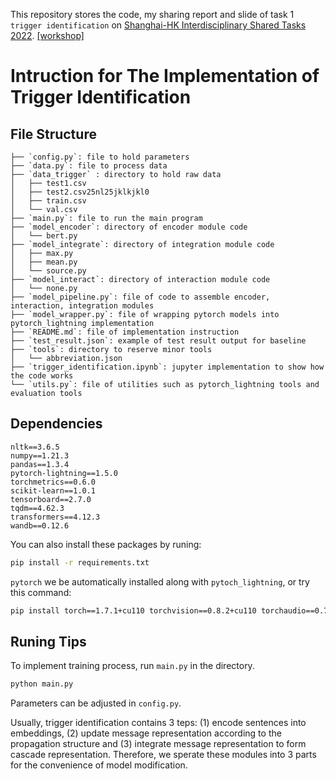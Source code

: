This repository stores the code, my sharing report and slide of task 1 `trigger identification` on [Shanghai-HK Interdisciplinary Shared Tasks 2022](https://fudan-disc.com/sharedtask/social22/). [[workshop]](http://fudan-disc.com/resource_social22/data/program.pdf)

# Intruction for The Implementation of Trigger Identification

## File Structure
```
├── `config.py`: file to hold parameters
├── `data.py`: file to process data
├── `data_trigger` : directory to hold raw data
│   ├── test1.csv
│   ├── test2.csv25nl25jklkjkl0
│   ├── train.csv
│   └── val.csv
├── `main.py`: file to run the main program
├── `model_encoder`: directory of encoder module code
│   └── bert.py
├── `model_integrate`: directory of integration module code
│   ├── max.py
│   ├── mean.py
│   └── source.py
├── `model_interact`: directory of interaction module code
│   └── none.py
├── `model_pipeline.py`: file of code to assemble encoder, interaction, integration modules
├── `model_wrapper.py`: file of wrapping pytorch models into pytorch_lightning implementation
├── `README.md`: file of implementation instruction
├── `test_result.json`: example of test result output for baseline
├── `tools`: directory to reserve minor tools
│   └── abbreviation.json
├── `trigger_identification.ipynb`: jupyter implementation to show how the code works
└── `utils.py`: file of utilities such as pytorch_lightning tools and evaluation tools
```
## Dependencies

```
nltk==3.6.5
numpy==1.21.3
pandas==1.3.4
pytorch-lightning==1.5.0
torchmetrics==0.6.0
scikit-learn==1.0.1
tensorboard==2.7.0
tqdm==4.62.3
transformers==4.12.3
wandb==0.12.6
```

You can also install these packages by runing:

```bash
pip install -r requirements.txt
```

`pytorch` we be automatically installed along with `pytoch_lightning`, or try this command:

```bash
pip install torch==1.7.1+cu110 torchvision==0.8.2+cu110 torchaudio==0.7.2 -f https://download.pytorch.org/whl/torch_stable.html
```

## Runing Tips

To implement training process, run `main.py` in the directory.

```bash
python main.py
```

Parameters can be adjusted in `config.py`.

Usually, trigger identification contains 3 teps: (1) encode sentences into embeddings, (2) update message representation according to the propagation structure and (3) integrate message representation to form cascade representation. Therefore, we sperate these modules into 3 parts for the convenience of model modification.
